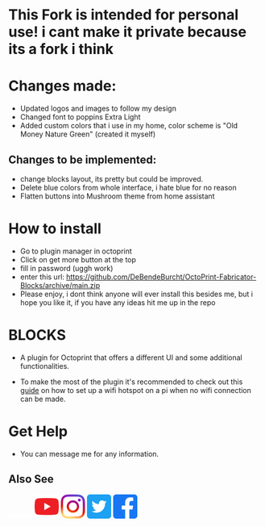 # This Fork is intended for personal use! i cant make it private because its a fork i think

# Changes made:
- Updated logos and images to follow my design
- Changed font to poppins Extra Light
- Added custom colors that i use in my home, color scheme is "Old Money Nature Green" (created it myself)

## Changes to be implemented:
- change blocks layout, its pretty but could be improved.
- Delete blue colors from whole interface, i hate blue for no reason
- Flatten buttons into Mushroom theme from home assistant



# How to install
- Go to plugin manager in octoprint
- Click on get more button at the top
- fill in password (uggh work)
- enter this url: https://github.com/DeBendeBurcht/OctoPrint-Fabricator-Blocks/archive/main.zip
- Please enjoy, i dont think anyone will ever install this besides me, but i hope you like it, if you have any ideas hit me up in the repo

# BLOCKS

- A plugin for Octoprint that offers a different UI and some additional functionalities.

- To make the most of the plugin it's recommended to check out this [guide](https://medium.com/@kennethjiang/painless-wi-fi-for-octoprint-4e6b68005400)
  on how to set up a wifi hotspot on a pi when no wifi connection can be made.

# Get Help
- You can message me for any information.

## Also See
  [![Blocks](/extras/Blocks_VECTORIZADOBRANCO.png)](https://www.blockstec.com/)
  [![Youtube](/extras/youtube_icon.png)](https://www.youtube.com/c/BlocksTec)
  [![Instagram](/extras/instagram_icon.png)](https://www.instagram.com/blockstec/)
  [![Twitter](/extras/twitter_icon.png)](https://twitter.com/blockstec)
  [![Facebook](/extras/facebook_icon.png)](https://www.facebook.com/blockstec)
